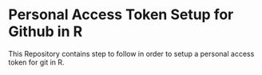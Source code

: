 # Personal Access Token Setup for Github in R
This Repository contains step to follow in order to setup a personal access token for git in R.
